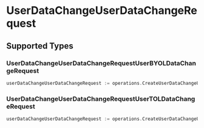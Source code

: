 # UserDataChangeUserDataChangeRequest


## Supported Types

### UserDataChangeUserDataChangeRequestUserBYOLDataChangeRequest

```go
userDataChangeUserDataChangeRequest := operations.CreateUserDataChangeUserDataChangeRequestUserDataChangeUserDataChangeRequestUserBYOLDataChangeRequest(operations.UserDataChangeUserDataChangeRequestUserBYOLDataChangeRequest{/* values here */})
```

### UserDataChangeUserDataChangeRequestUserTOLDataChangeRequest

```go
userDataChangeUserDataChangeRequest := operations.CreateUserDataChangeUserDataChangeRequestUserDataChangeUserDataChangeRequestUserTOLDataChangeRequest(operations.UserDataChangeUserDataChangeRequestUserTOLDataChangeRequest{/* values here */})
```

